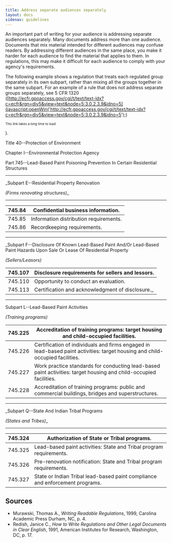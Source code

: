```yaml
---
title: Address separate audiences separately
layout: docs
sidenav: guidelines
---
```


An important part of writing for your audience is addressing separate audiences separately. Many documents address more than one audience. Documents that mix material intended for different audiences may confuse readers. By addressing different audiences in the same place, you make it harder for each audience to find the material that applies to them. In regulations, this may make it difficult for each audience to comply with your agency's requirements.

The following example shows a regulation that treats each regulated group separately in its own subpart, rather than mixing all the groups together in the same subpart. For an example of a rule that does not address separate groups separately, see 5 CFR 1320 ([http://ecfr.gpoaccess.gov/cgi/t/text/text-idx?c=ecfr&rgn=div5&view=text&node=5:3.0.2.3.9&idno=5](javascript:openWin('http://ecfr.gpoaccess.gov/cgi/t/text/text-idx?c=ecfr&rgn=div5&view=text&node=5:3.0.2.3.9&idno=5');)

<font size="-2">This link takes a long time to load</font>

).

Title 40--Protection of Environment

Chapter I--Environmental Protection Agency

Part 745--Lead-Based Paint Poisoning Prevention In Certain Residential Structures

--------------------------------------------------------------------------------

_Subpart E--Residential Property Renovation

_(Firms renovating structures)__

--------------------------------------------------------------------------------

745.84 | Confidential business information.
------ | --------------------------------------
745.85 | Information distribution requirements.
745.86 | Recordkeeping requirements.

--------------------------------------------------------------------------------

_Subpart F--Disclosure Of Known Lead-Based Paint And/Or Lead-Based Paint Hazards Upon Sale Or Lease Of Residential Property

_(Sellers/Leasors)_

745.107 | Disclosure requirements for sellers and lessors.
------- | ------------------------------------------------
745.110 | Opportunity to conduct an evaluation.
745.113 | Certification and acknowledgment of disclosure._

--------------------------------------------------------------------------------

Subpart L--Lead-Based Paint Activities

_(Training programs)_

745.225 | Accreditation of training programs: target housing and child-occupied facilities.
------- | ----------------------------------------------------------------------------------------------------------------------------
745.226 | Certification of individuals and firms engaged in lead-based paint activities: target housing and child-occupied facilities.
745.227 | Work practice standards for conducting lead-based paint activities: target housing and child-occupied facilities.
745.228 | Accreditation of training programs: public and commercial buildings, bridges and superstructures.

--------------------------------------------------------------------------------

_Subpart Q--State And Indian Tribal Programs

_(States and Tribes)__

--------------------------------------------------------------------------------

745.324 | Authorization of State or Tribal programs.
------- | ----------------------------------------------------------------------------
745.325 | Lead-based paint activities: State and Tribal program requirements.
745.326 | Pre-renovation notification: State and Tribal program requirements.
745.327 | State or Indian Tribal lead-based paint compliance and enforcement programs.

## Sources

- Murawski, Thomas A., _Writing Readable Regulations_, 1999, Carolina Academic Press Durham, NC, p. 4.
- Redish, Janice C., _How to Write Regulations and Other Legal Documents in Clear English_, 1991, American Institutes for Research, Washington, DC, p. 17.
